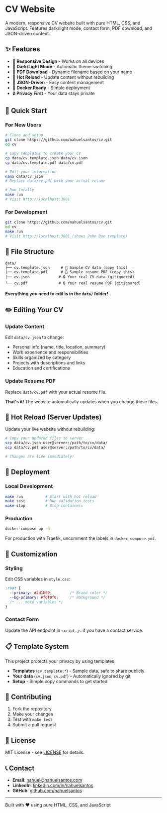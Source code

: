 # CV Website

A modern, responsive CV website built with pure HTML, CSS, and JavaScript. Features dark/light mode, contact form, PDF download, and JSON-driven content.

## ✨ Features

- 📱 **Responsive Design** - Works on all devices
- 🌙 **Dark/Light Mode** - Automatic theme switching
- 📄 **PDF Download** - Dynamic filename based on your name
- 🔄 **Hot Reload** - Update content without rebuilding
- 📝 **JSON-Driven** - Easy content management
- 🐳 **Docker Ready** - Simple deployment
- 🔒 **Privacy First** - Your data stays private

## 🚀 Quick Start

### For New Users

```bash
# Clone and setup
git clone https://github.com/nahuelsantos/cv.git
cd cv

# Copy templates to create your CV
cp data/cv.template.json data/cv.json
cp data/cv.template.pdf data/cv.pdf

# Edit your information
nano data/cv.json
# Replace data/cv.pdf with your actual resume

# Run locally
make run
# Visit http://localhost:3001
```

### For Development

```bash
git clone https://github.com/nahuelsantos/cv.git
cd cv
make run
# Visit http://localhost:3001 (shows John Doe template)
```

## 📁 File Structure

```
data/
├── cv.template.json     # 📄 Sample CV data (copy this)
├── cv.template.pdf      # 📄 Sample resume PDF (copy this)
├── cv.json             # 🔒 Your real CV data (gitignored)
└── cv.pdf              # 🔒 Your real resume PDF (gitignored)
```

**Everything you need to edit is in the `data/` folder!**

## ✏️ Editing Your CV

### Update Content

Edit `data/cv.json` to change:
- Personal info (name, title, location, summary)
- Work experience and responsibilities
- Skills organized by category
- Projects with descriptions and links
- Education and certifications

### Update Resume PDF

Replace `data/cv.pdf` with your actual resume file.

**That's it!** The website automatically updates when you change these files.

## 🔄 Hot Reload (Server Updates)

Update your live website without rebuilding:

```bash
# Copy your updated files to server
scp data/cv.json user@server:/path/to/cv/data/
scp data/cv.pdf user@server:/path/to/cv/data/

# Changes are live immediately!
```

## 🐳 Deployment

### Local Development
```bash
make run          # Start with hot reload
make test         # Run validation tests
make stop         # Stop containers
```

### Production
```bash
docker-compose up -d
```

For production with Traefik, uncomment the labels in `docker-compose.yml`.

## 🎨 Customization

### Styling
Edit CSS variables in `style.css`:
```css
:root {
  --primary: #2d1b69;        /* Brand color */
  --bg-primary: #f0f0f0;     /* Background */
  /* ... more variables */
}
```

### Contact Form
Update the API endpoint in `script.js` if you have a contact service.

## 📋 Template System

This project protects your privacy by using templates:

- **Templates** (`cv.template.*`) - Sample data, safe to share publicly
- **Your data** (`cv.json`, `cv.pdf`) - Automatically ignored by git
- **Setup** - Simple copy commands to get started

## 🤝 Contributing

1. Fork the repository
2. Make your changes
3. Test with `make test`
4. Submit a pull request

## 📄 License

MIT License - see [LICENSE](LICENSE) for details.

## 📞 Contact

- **Email**: nahuel@nahuelsantos.com
- **LinkedIn**: [linkedin.com/in/nahuelsantos](https://linkedin.com/in/nahuelsantos)
- **GitHub**: [github.com/nahuelsantos](https://github.com/nahuelsantos)

---

Built with ❤️ using pure HTML, CSS, and JavaScript

